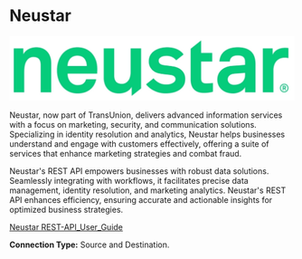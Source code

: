 # Neustar

![](<.gitbook/assets/image (37).png>)

Neustar, now part of TransUnion, delivers advanced information services with a focus on marketing, security, and communication solutions. Specializing in identity resolution and analytics, Neustar helps businesses understand and engage with customers effectively, offering a suite of services that enhance marketing strategies and combat fraud.

Neustar's REST API empowers businesses with robust data solutions. Seamlessly integrating with workflows, it facilitates precise data management, identity resolution, and marketing analytics. Neustar's REST API enhances efficiency, ensuring accurate and actionable insights for optimized business strategies.

[Neustar REST-API\_User\_Guide](https://drive.google.com/file/d/1lhp-nCZEqPsod3gUCpcXcpEnDagqnE57/view?usp=drive\_link)

**Connection Type:** Source and Destination.
